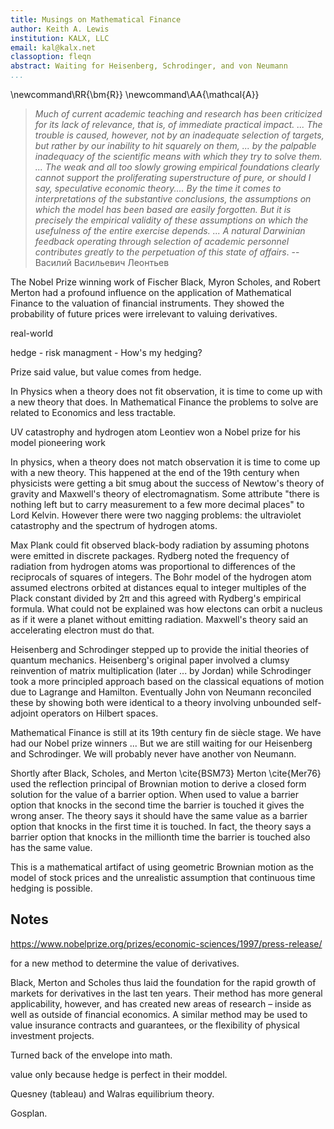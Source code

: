```yaml
---
title: Musings on Mathematical Finance
author: Keith A. Lewis
institution: KALX, LLC
email: kal@kalx.net
classoption: fleqn
abstract: Waiting for Heisenberg, Schrodinger, and von Neumann
...
```


\newcommand\RR{\bm{R}}
\newcommand\AA{\mathcal{A}}

> _Much of current academic teaching and research has been criticized for
its lack of relevance, that is, of immediate practical impact. ... The
trouble is caused, however, not by an inadequate selection of targets,
but rather by our inability to hit squarely on them, ... by the palpable
inadequacy of the scientific means with which they try to solve
them. ... The weak and all too slowly growing empirical foundations
clearly cannot support the proliferating superstructure of pure, or
should I say, speculative economic theory.... By the time it comes to
interpretations of the substantive conclusions, the assumptions on which
the model has been based are easily forgotten. But it is precisely the
empirical validity of these assumptions on which the usefulness of the
entire exercise depends. ... A natural Darwinian feedback operating
through selection of academic personnel contributes greatly to the
perpetuation of this state of affairs_. -- Василий Васильевич Леонтьев


The Nobel Prize winning work of Fischer Black, Myron Scholes, and Robert Merton
had a profound influence on the application of Mathematical Finance
to the valuation of financial instruments.
They showed the probability of future prices were irrelevant to valuing
derivatives.

real-world

hedge - risk managment - How's my hedging?

Prize said value, but value comes from hedge.

In Physics when a theory does not fit observation, it is time to come up with
a new theory that does. In Mathematical Finance the problems to solve are
related to Economics and less tractable.

UV catastrophy and hydrogen atom
Leontiev won a Nobel prize for his model pioneering work

In physics, when a theory does not match observation it is time to come
up with a new theory.  This happened at the end of the 19th century when
physicists were getting a bit smug about the success of Newtow's theory
of gravity and Maxwell's theory of electromagnatism.  Some attribute
"there is nothing left but to carry measurement to a few more decimal
places" to Lord Kelvin. However there were two nagging problems: the
ultraviolet catastrophy and the spectrum of hydrogen atoms.

Max Plank could fit observed black-body radiation by assuming photons were
emitted in discrete packages. Rydberg noted the frequency of radiation
from hydrogen atoms was proportional to differences of the reciprocals of
squares of integers. The Bohr model of the hydrogen atom assumed electrons
orbited at distances equal to integer multiples of the Plack constant
divided by 2π and this agreed with Rydberg's empirical formula. What
could not be explained was how electons can orbit a nucleus as if it
were a planet without emitting radiation. Maxwell's theory said an
accelerating electron must do that.

Heisenberg and Schrodinger stepped up to provide the initial theories
of quantum mechanics. Heisenberg's original paper involved a clumsy
reinvention of matrix multiplication (later ... by Jordan) while
Schrodinger took a more principled approach based on the classical
equations of motion due to Lagrange and Hamilton. Eventually John von
Neumann reconciled these by showing both were identical to a theory
involving unbounded self-adjoint operators on Hilbert spaces.

Mathematical Finance is still at its 19th century fin de siècle stage.
We have had our Nobel prize winners ...
But we are still waiting for our Heisenberg and Schrodinger.
We will probably never have another von Neumann.

Shortly after Black, Scholes, and Merton \cite{BSM73}  Merton \cite{Mer76}
used the reflection principal of Brownian motion to derive
a closed form solution for the value of a barrier option.  When
used to value a barrier option that knocks in the second time the
barrier is touched it gives the wrong anser.  The theory says it should
have the same value as a barrier option that knocks in the first time
it is touched. In fact, the theory says a barrier option that knocks in
the millionth time the barrier is touched also has the same value.

This is a mathematical artifact of using geometric Brownian motion as
the model of stock prices and the unrealistic assumption that continuous
time hedging is possible.


## Notes

https://www.nobelprize.org/prizes/economic-sciences/1997/press-release/

for a new method to determine the value of derivatives.

Black, Merton and Scholes thus laid the foundation for the rapid
growth of markets for derivatives in the last ten years. Their
method has more general applicability, however, and has created
new areas of research – inside as well as outside of financial
economics. A similar method may be used to value insurance contracts
and guarantees, or the flexibility of physical investment projects.

Turned back of the envelope into math.

value only because hedge is perfect in their moddel.

Quesney (tableau) and Walras equilibrium theory.

Gosplan.
